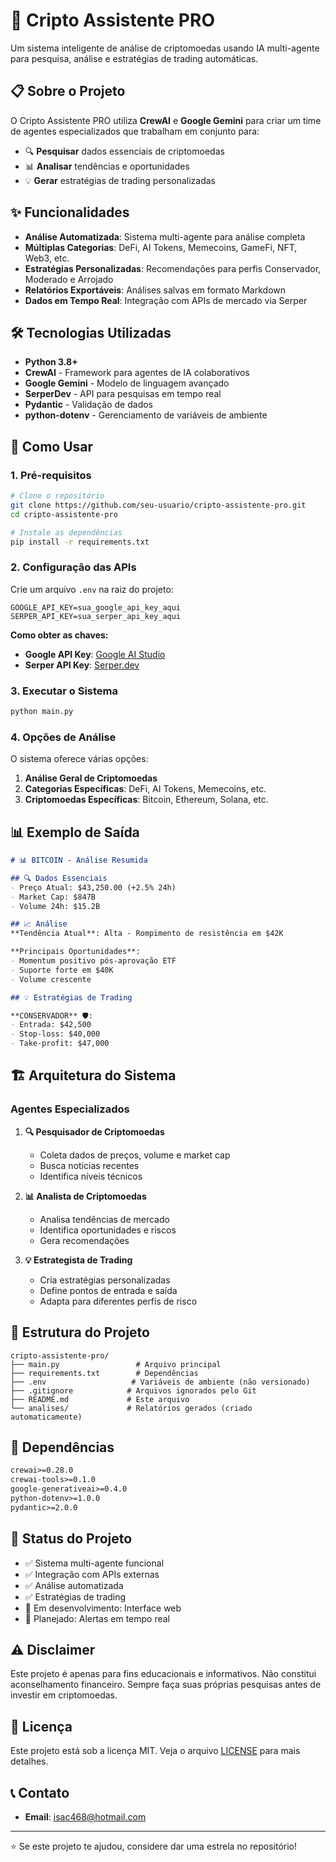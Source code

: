 # 🚀 Cripto Assistente PRO

Um sistema inteligente de análise de criptomoedas usando IA multi-agente para pesquisa, análise e estratégias de trading automáticas.

## 📋 Sobre o Projeto

O Cripto Assistente PRO utiliza **CrewAI** e **Google Gemini** para criar um time de agentes especializados que trabalham em conjunto para:

- 🔍 **Pesquisar** dados essenciais de criptomoedas
- 📊 **Analisar** tendências e oportunidades
- 💡 **Gerar** estratégias de trading personalizadas

## ✨ Funcionalidades

- **Análise Automatizada**: Sistema multi-agente para análise completa
- **Múltiplas Categorias**: DeFi, AI Tokens, Memecoins, GameFi, NFT, Web3, etc.
- **Estratégias Personalizadas**: Recomendações para perfis Conservador, Moderado e Arrojado
- **Relatórios Exportáveis**: Análises salvas em formato Markdown
- **Dados em Tempo Real**: Integração com APIs de mercado via Serper

## 🛠️ Tecnologias Utilizadas

- **Python 3.8+**
- **CrewAI** - Framework para agentes de IA colaborativos
- **Google Gemini** - Modelo de linguagem avançado
- **SerperDev** - API para pesquisas em tempo real
- **Pydantic** - Validação de dados
- **python-dotenv** - Gerenciamento de variáveis de ambiente

## 🚀 Como Usar

### 1. Pré-requisitos

```bash
# Clone o repositório
git clone https://github.com/seu-usuario/cripto-assistente-pro.git
cd cripto-assistente-pro

# Instale as dependências
pip install -r requirements.txt
```

### 2. Configuração das APIs

Crie um arquivo `.env` na raiz do projeto:

```env
GOOGLE_API_KEY=sua_google_api_key_aqui
SERPER_API_KEY=sua_serper_api_key_aqui
```

**Como obter as chaves:**
- **Google API Key**: [Google AI Studio](https://aistudio.google.com/app/apikey)
- **Serper API Key**: [Serper.dev](https://serper.dev/api-key)

### 3. Executar o Sistema

```bash
python main.py
```

### 4. Opções de Análise

O sistema oferece várias opções:

1. **Análise Geral de Criptomoedas**
2. **Categorias Específicas**: DeFi, AI Tokens, Memecoins, etc.
3. **Criptomoedas Específicas**: Bitcoin, Ethereum, Solana, etc.

## 📊 Exemplo de Saída

```markdown
# 📊 BITCOIN - Análise Resumida

## 🔍 Dados Essenciais
- Preço Atual: $43,250.00 (+2.5% 24h)
- Market Cap: $847B
- Volume 24h: $15.2B

## 📈 Análise
**Tendência Atual**: Alta - Rompimento de resistência em $42K

**Principais Oportunidades**:
- Momentum positivo pós-aprovação ETF
- Suporte forte em $40K
- Volume crescente

## 💡 Estratégias de Trading

**CONSERVADOR** 🛡️:
- Entrada: $42,500
- Stop-loss: $40,000
- Take-profit: $47,000
```

## 🏗️ Arquitetura do Sistema

### Agentes Especializados

1. **🔍 Pesquisador de Criptomoedas**
   - Coleta dados de preços, volume e market cap
   - Busca notícias recentes
   - Identifica níveis técnicos

2. **📊 Analista de Criptomoedas**
   - Analisa tendências de mercado
   - Identifica oportunidades e riscos
   - Gera recomendações

3. **💡 Estrategista de Trading**
   - Cria estratégias personalizadas
   - Define pontos de entrada e saída
   - Adapta para diferentes perfis de risco

## 📁 Estrutura do Projeto

```
cripto-assistente-pro/
├── main.py                 # Arquivo principal
├── requirements.txt        # Dependências
├── .env                   # Variáveis de ambiente (não versionado)
├── .gitignore            # Arquivos ignorados pelo Git
├── README.md             # Este arquivo
└── analises/             # Relatórios gerados (criado automaticamente)
```

## 🔧 Dependências

```txt
crewai>=0.28.0
crewai-tools>=0.1.0
google-generativeai>=0.4.0
python-dotenv>=1.0.0
pydantic>=2.0.0
```

## 🚦 Status do Projeto

- ✅ Sistema multi-agente funcional
- ✅ Integração com APIs externas
- ✅ Análise automatizada
- ✅ Estratégias de trading
- 🔄 Em desenvolvimento: Interface web
- 🔄 Planejado: Alertas em tempo real

## ⚠️ Disclaimer

Este projeto é apenas para fins educacionais e informativos. Não constitui aconselhamento financeiro. Sempre faça suas próprias pesquisas antes de investir em criptomoedas.

## 📄 Licença

Este projeto está sob a licença MIT. Veja o arquivo [LICENSE](LICENSE) para mais detalhes.

## 📞 Contato
- **Email**: isac468@hotmail.com

---

⭐ Se este projeto te ajudou, considere dar uma estrela no repositório!
